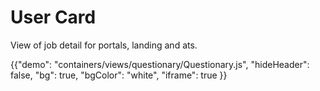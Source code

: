 # User Card

<p class="description">View of job detail for portals, landing and ats.</p>

{{"demo": "containers/views/questionary/Questionary.js", "hideHeader": false, "bg": true, "bgColor": "white", "iframe": true }}
